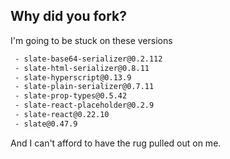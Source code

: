 ## Why did you fork?

I'm going to be stuck on these versions

```sh
 - slate-base64-serializer@0.2.112
 - slate-html-serializer@0.8.11
 - slate-hyperscript@0.13.9
 - slate-plain-serializer@0.7.11
 - slate-prop-types@0.5.42
 - slate-react-placeholder@0.2.9
 - slate-react@0.22.10
 - slate@0.47.9
```

And I can't afford to have the rug pulled out on me.
